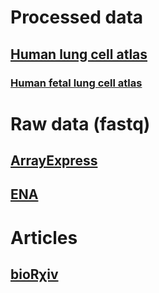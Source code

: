 # Processed data
## [Human lung cell atlas](https://www.lungcellatlas.org/)
### [Human fetal lung cell atlas](https://fetal-lung.cellgeni.sanger.ac.uk/)

# Raw data (fastq)
## [ArrayExpress](https://www.ebi.ac.uk/arrayexpress/search.html?query=high-resolution+single-cell+multiomic+atlas+of+the+human+fetal+lung)
## [ENA](https://www.ebi.ac.uk/ena/browser/text-search?query=high-resolution%20single-cell%20multiomic%20atlas%20of%20the%20human%20fetal%20lung)

# Articles
## [bioRχiv](https://www.biorxiv.org/content/10.1101/2022.01.11.474933)

